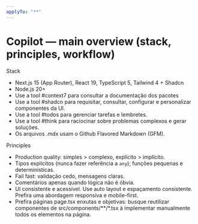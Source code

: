 ```yaml
---
applyTo: "**"
---
```


# Copilot — main overview (stack, principles, workflow)

Stack
- Next.js 15 (App Router), React 19, TypeScript 5, Tailwind 4 + Shadcn
- Node.js 20+
- Use a tool #context7 para consultar a documentação dos pacotes
- Use a tool #shadcn para requisitar, consultar, configurar e personalizar componentes da UI.
- Use a tool #todos para gerenciar tarefas e lembretes.
- Use a tool #think para raciocinar sobre problemas complexos e gerar soluções.
- Os arquivos .mdx usam o Github Flavored Markdown (GFM).


Principles
- Production quality: simples > complexo, explícito > implícito.
- Tipos explícitos (nunca fazer referência a `any`); funções pequenas e determinísticas.
- Fail fast: validação cedo, mensagens claras.
- Comentários apenas quando lógica não é óbvia.
- UI consistente e acessível. Use auto layout e espaçamento consistente. Prefira uma abordagem responsiva e mobile-first.
- Prefira páginas page.tsx enxutas e objetivas: busque reutilizar componentes de src/components/**/*.tsx à implementar manualmente todos os elementos na página.
